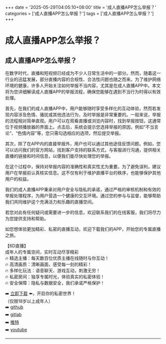 +++
date = '2025-05-29T04:05:10+08:00'
title = '成人直播APP怎么举报？'
categories = ['成人直播APP怎么举报？']
tags = ['成人直播APP怎么举报？']
+++

# 成人直播APP怎么举报？

## 成人直播APP怎么举报？

在数字时代，直播和短视频已经成为不少人日常生活中的一部分。然而，随着这一行业的迅猛发展，部分直播内容的合规性、合法性问题也随之而来。为了维护网络环境的健康，许多人开始关注如何举报不当内容，尤其是在成人直播APP中。本文将为您详细解读成人直播APP的举报流程，确保您能够在遇到不当行为时得以有效处理。

首先，在我们的成人直播APP中，用户能够随时享受多样化的互动体验，然而若发现内容涉及色情、骚扰或其他违法行为，及时举报是非常重要的。一般来说，举报的流程相对简单直观。用户可以在观看直播或浏览内容时，找到举报按钮，这通常位于视频播放器的界面上。点击后，系统会提示您选择举报的原因，例如“不当言论”、“色情内容”等，您只需勾选相应的选项，然后提交举报。

其次，除了在APP内的直接举报外，用户也可以通过其他途径反馈问题。例如，您可以访问我们的官方网站，找到客户支持的联系方式，与客服进行沟通，提供相关直播的链接和时间信息，以便我们能尽快处理您的举报。

在这个过程中，保持对举报内容的准确性和真实性尤为重要。为了避免误判，建议用户在举报前认真核实信息。这不仅有利于维护直播平台的秩序，也能够保护其他用户的权益。

我们的成人直播APP秉承对用户安全与隐私的承诺，通过严格的审核机制和有效的举报处理程序，为用户营造一个健康的交互环境。通过您的参与与监督，能够帮助我们共同维护这个充满活力和乐趣的直播空间。

若您对此有任何疑问或需要进一步的信息，欢迎联系我们的在线客服，我们将尽力为您提供支持和帮助。

如您想体验更加精彩、私密的直播互动，欢迎下载我们的APP，开始您的专属直播之旅。

【6D直播】  
成年人的专属空间，实时互动尽享精彩  
🔥 精选主播：每天数百位优质主播在线随时与你互动！  
🔥 高清画质：清晰画面，感受每一刻的精彩！  
🔥 多样化玩法：语音聊天、游戏互动，刺激无穷！  
🔥 私密房间：独享专属时光，体验真实的私密体验！  
🔥 安全保障：隐私与数据安全，我们承诺严格保护！  

➡️ [立即下载](https://down123.s3.ap-east-1.amazonaws.com/down/down.html?channelCode=blog) ⬅️，开启你的私密世界！  
（仅限18岁以上成年人）  
➡️ [github](https://aldult-live.github.io/)  
➡️ [gitlab](https://seo-09598d.gitlab.io/)  
➡️ [推特](https://x.com/wegame33)  
➡️ [youtube](https://www.youtube.com/@6Dlive)  

---
